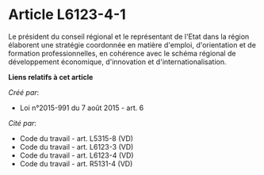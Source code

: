 # Article L6123-4-1

Le président du conseil régional et le représentant de l'Etat dans la région élaborent une stratégie coordonnée en matière
d'emploi, d'orientation et de formation professionnelles, en cohérence avec le schéma régional de développement économique,
d'innovation et d'internationalisation.

**Liens relatifs à cet article**

_Créé par_:

  - Loi n°2015-991 du 7 août 2015 - art. 6

_Cité par_:

  - Code du travail - art. L5315-8 (VD)
  - Code du travail - art. L6123-3 (VD)
  - Code du travail - art. L6123-4 (VD)
  - Code du travail - art. R5131-4 (VD)
